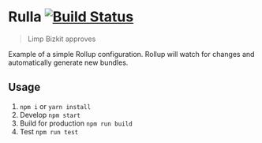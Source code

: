 # Rulla [![Build Status](https://travis-ci.org/johnie/rulla.svg?branch=master)](https://travis-ci.org/johnie/rulla)

> Limp Bizkit approves

Example of a simple Rollup configuration. Rollup will watch for changes and automatically generate new bundles.

## Usage

1. `npm i` or `yarn install`
2. Develop `npm start`
2. Build for production `npm run build`
3. Test `npm run test`